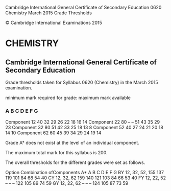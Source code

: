  Cambridge International General Certificate of Secondary Education 0620 Chemistry March 2015 Grade Thresholds 

 © Cambridge International Examinations 2015 

# CHEMISTRY 

## Cambridge International General Certificate of Secondary Education 

Grade thresholds taken for Syllabus 0620 (Chemistry) in the March 2015 examination. 

 minimum mark required for grade: maximum mark available 

### A B C D E F G 

 Component 12 40 32 29 26 22 18 16 14 Component 22 80 – – 51 43 35 29 23 Component 32 80 51 42 33 25 18 13 8 Component 52 40 27 24 21 20 18 14 10 Component 62 60 45 39 34 29 24 19 14 

Grade A* does not exist at the level of an individual component. 

The maximum total mark for this syllabus is 200. 

The overall thresholds for the different grades were set as follows. 

 Option Combination ofComponents A* A B C D E F G BY 12, 32, 52, 155 137 119 101 84 68 54 40 CY 12, 32, 62 159 140 121 103 84 66 53 40 FY 12, 22, 52 – – – 122 105 89 74 59 GY 12, 22, 62 – – – 124 105 87 73 59 


